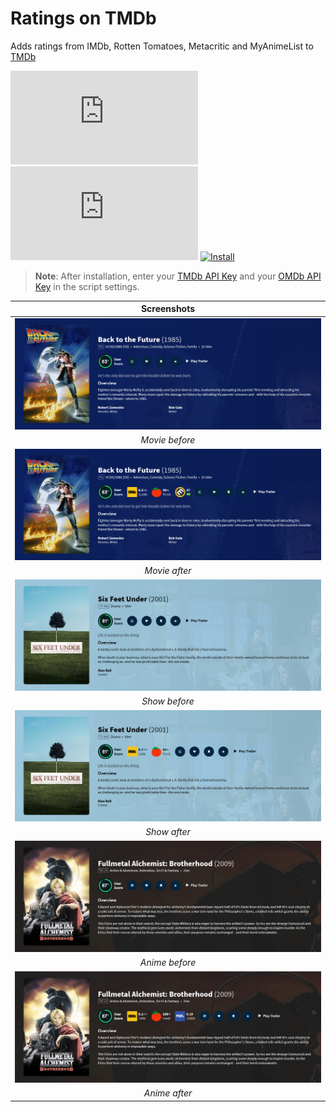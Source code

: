 # Ratings on TMDb

Adds ratings from IMDb, Rotten Tomatoes, Metacritic and MyAnimeList to [TMDb][tmdb-link]

[![Version][version-badge]][link]
[![Size][size-badge]][link]
[![Install][install-badge]][download-link]

>**Note**: After installation, enter your [TMDb API Key][tmdb-api] and your [OMDb API Key][omdb-api] in the script settings.

|           Screenshots           |
| :-----------------------------: |
| [![Before][screenshot-1]][link] |
|         _Movie before_          |
| [![After][screenshot-2]][link]  |
|          _Movie after_          |
| [![Before][screenshot-3]][link] |
|          _Show before_          |
| [![After][screenshot-4]][link]  |
|          _Show after_           |
| [![Before][screenshot-5]][link] |
|         _Anime before_          |
| [![After][screenshot-6]][link]  |
|          _Anime after_          |

[link]: #ratings-on-tmdb
[tmdb-link]: https://www.themoviedb.org/
[tmdb-api]: https://developers.themoviedb.org/3/
[omdb-api]: https://www.omdbapi.com/apikey.aspx

[version-badge]: https://flat.badgen.net/runkit/iFelix18/version/iFelix18/Userscripts/master/userscripts/meta/ratings-on-tmdb.meta.js
[size-badge]: https://flat.badgen.net/badgesize/normal/iFelix18/Userscripts/master/userscripts/ratings-on-tmdb.user.js
[install-badge]: https://flat.badgen.net/badge/install%20directly%20from/GitHub/blue "Click here!"

[download-link]: https://cdn.jsdelivr.net/gh/iFelix18/Userscripts@master/userscripts/ratings-on-tmdb.user.js "Click here!"

[screenshot-1]: /docs/screenshots/ratings-on-tmdb_movie-before.png?raw=true "Before"
[screenshot-2]: /docs/screenshots/ratings-on-tmdb_movie-after.png?raw=true "After"
[screenshot-3]: /docs/screenshots/ratings-on-tmdb_show-before.png?raw=true "Before"
[screenshot-4]: /docs/screenshots/ratings-on-tmdb_show-after.png?raw=true "After"
[screenshot-5]: /docs/screenshots/ratings-on-tmdb_anime-before.png?raw=true "Before"
[screenshot-6]: /docs/screenshots/ratings-on-tmdb_anime-after.png?raw=true "After"
